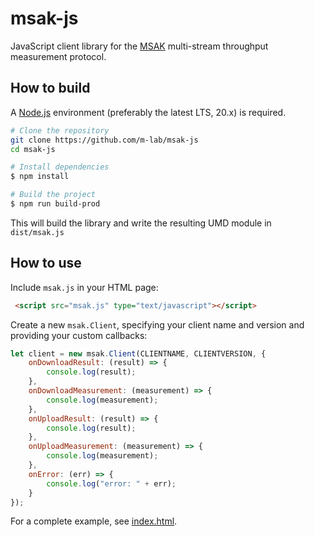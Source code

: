 # msak-js

JavaScript client library for the [MSAK](https://github.com/m-lab/msak)
multi-stream throughput measurement protocol.

## How to build

A [Node.js](https://nodejs.org/) environment (preferably the latest LTS, 20.x)
is required.

```bash
# Clone the repository
git clone https://github.com/m-lab/msak-js
cd msak-js

# Install dependencies
$ npm install

# Build the project
$ npm run build-prod
```

This will build the library and write the resulting UMD module in `dist/msak.js`

## How to use

Include `msak.js` in your HTML page:

```html
 <script src="msak.js" type="text/javascript"></script>
```

Create a new `msak.Client`, specifying your client name and version and providing your custom callbacks:

```js
let client = new msak.Client(CLIENTNAME, CLIENTVERSION, {
    onDownloadResult: (result) => {
        console.log(result);
    },
    onDownloadMeasurement: (measurement) => {
        console.log(measurement);
    },
    onUploadResult: (result) => {
        console.log(result);
    },
    onUploadMeasurement: (measurement) => {
        console.log(measurement);
    },
    onError: (err) => {
        console.log("error: " + err);
    }
});
```

For a complete example, see [index.html](index.html).
